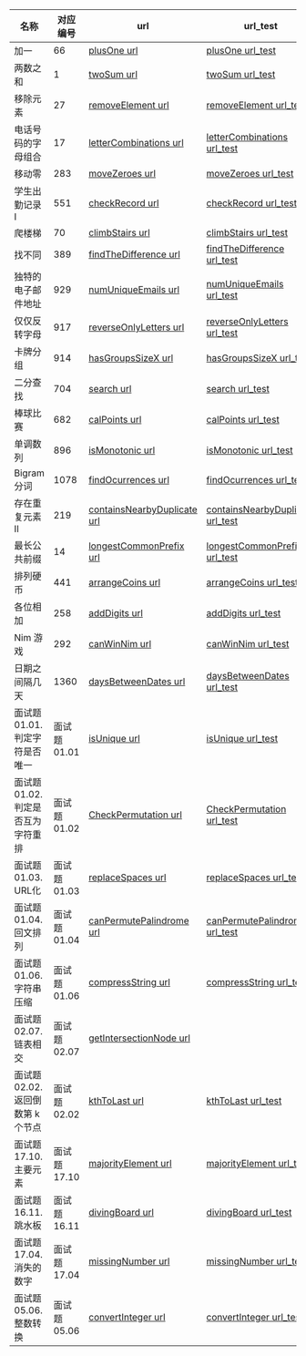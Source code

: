 名称 | 对应编号|url| url_test
---|---|---|---
加一|66|[plusOne url](https://github.com/huangxiaoxi0606/leetCode3/blob/master/plusOne/plusOne.php)|[ plusOne url_test](https://github.com/huangxiaoxi0606/leetCode3/blob/master/plusOne/test.php)
两数之和|1 |[twoSum url](https://github.com/huangxiaoxi0606/leetCode3/blob/master/twoSum/twoSum.php) | [twoSum url_test](https://github.com/huangxiaoxi0606/leetCode3/blob/master/twoSum/test.php)
移除元素|27 |[removeElement url](https://github.com/huangxiaoxi0606/leetCode3/blob/master/RemoveElement/RemoveElement.php) | [removeElement url_test](https://github.com/huangxiaoxi0606/leetCode3/blob/master/RemoveElement/test.php)
电话号码的字母组合|17 |[letterCombinations url](https://github.com/huangxiaoxi0606/leetCode3/blob/master/LetterCombinationsOfAPhoneNumber/LetterCombinationsOfAPhoneNumber.php) | [letterCombinations url_test](https://github.com/huangxiaoxi0606/leetCode3/blob/master/LetterCombinationsOfAPhoneNumber/test.php)
移动零|283 |[moveZeroes url](https://github.com/huangxiaoxi0606/leetCode3/blob/master/moveZeroes/moveZeroes.php) | [moveZeroes url_test](https://github.com/huangxiaoxi0606/leetCode3/blob/master/moveZeroes/test.php)
学生出勤记录 I|551 |[checkRecord url](https://github.com/huangxiaoxi0606/leetCode3/blob/master/checkRecord/checkRecord.php) | [checkRecord url_test](https://github.com/huangxiaoxi0606/leetCode3/blob/master/checkRecord/test.php)
爬楼梯 |70 |[climbStairs url](https://github.com/huangxiaoxi0606/leetCode3/blob/master/climbStairs/climbStairs.php) | [climbStairs url_test](https://github.com/huangxiaoxi0606/leetCode3/blob/master/climbStairs/test.php)
找不同 |389 |[findTheDifference url](https://github.com/huangxiaoxi0606/leetCode3/blob/master/findTheDifference/findTheDifference.php) | [findTheDifference url_test](https://github.com/huangxiaoxi0606/leetCode3/blob/master/findTheDifference/test.php)
独特的电子邮件地址 |929 |[numUniqueEmails url](https://github.com/huangxiaoxi0606/leetCode3/blob/master/numUniqueEmails/numUniqueEmails.php) | [numUniqueEmails url_test](https://github.com/huangxiaoxi0606/leetCode3/blob/master/numUniqueEmails/test.php)
仅仅反转字母 |917 |[reverseOnlyLetters url](https://github.com/huangxiaoxi0606/leetCode3/blob/master/reverseOnlyLetters/reverseOnlyLetters.php) | [reverseOnlyLetters url_test](https://github.com/huangxiaoxi0606/leetCode3/blob/master/reverseOnlyLetters/test.php)
卡牌分组|914|[hasGroupsSizeX url](https://github.com/huangxiaoxi0606/leetCode3/blob/master/hasGroupsSizeX/hasGroupsSizeX.php) | [hasGroupsSizeX url_test](https://github.com/huangxiaoxi0606/leetCode3/blob/master/hasGroupsSizeX/test.php)
二分查找|704|[search url](https://github.com/huangxiaoxi0606/leetCode3/blob/master/search/search.php) | [search url_test](https://github.com/huangxiaoxi0606/leetCode3/blob/master/search/test.php)
棒球比赛|682|[calPoints url](https://github.com/huangxiaoxi0606/leetCode3/blob/master/calPoints/calPoints.php) | [calPoints url_test](https://github.com/huangxiaoxi0606/leetCode3/blob/master/calPoints/test.php)
单调数列|896|[isMonotonic url](https://github.com/huangxiaoxi0606/leetCode3/blob/master/isMonotonic/isMonotonic.php) | [isMonotonic url_test](https://github.com/huangxiaoxi0606/leetCode3/blob/master/isMonotonic/test.php)
Bigram 分词|1078|[findOcurrences url](https://github.com/huangxiaoxi0606/leetCode3/blob/master/findOcurrences/findOcurrences.php) | [findOcurrences url_test](https://github.com/huangxiaoxi0606/leetCode3/blob/master/findOcurrences/test.php)
存在重复元素 II|219|[containsNearbyDuplicate url](https://github.com/huangxiaoxi0606/leetCode3/blob/master/containsNearbyDuplicate/containsNearbyDuplicate.php) | [containsNearbyDuplicate url_test](https://github.com/huangxiaoxi0606/leetCode3/blob/master/containsNearbyDuplicate/test.php)
最长公共前缀|14|[longestCommonPrefix url](https://github.com/huangxiaoxi0606/leetCode3/blob/master/longestCommonPrefix/longestCommonPrefix.php) | [longestCommonPrefix url_test](https://github.com/huangxiaoxi0606/leetCode3/blob/master/longestCommonPrefix/test.php)
排列硬币|441|[arrangeCoins url](https://github.com/huangxiaoxi0606/leetCode3/blob/master/arrangeCoins/arrangeCoins.php) | [arrangeCoins url_test](https://github.com/huangxiaoxi0606/leetCode3/blob/master/arrangeCoins/test.php)
各位相加|258|[addDigits url](https://github.com/huangxiaoxi0606/leetCode3/blob/master/addDigits/addDigits.php) | [addDigits url_test](https://github.com/huangxiaoxi0606/leetCode3/blob/master/addDigits/test.php)
Nim 游戏|292|[canWinNim url](https://github.com/huangxiaoxi0606/leetCode3/blob/master/canWinNim/canWinNim.php) | [canWinNim url_test](https://github.com/huangxiaoxi0606/leetCode3/blob/master/canWinNim/test.php)
日期之间隔几天|1360|[daysBetweenDates url](https://github.com/huangxiaoxi0606/leetCode3/blob/master/daysBetweenDates/daysBetweenDates.php) | [daysBetweenDates url_test](https://github.com/huangxiaoxi0606/leetCode3/blob/master/daysBetweenDates/test.php)
面试题 01.01. 判定字符是否唯一|面试题 01.01|[isUnique url](https://github.com/huangxiaoxi0606/leetCode3/blob/master/isUnique/isUnique.php) | [isUnique url_test](https://github.com/huangxiaoxi0606/leetCode3/blob/master/isUnique/test.php)
面试题 01.02. 判定是否互为字符重排|面试题 01.02|[CheckPermutation url](https://github.com/huangxiaoxi0606/leetCode3/blob/master/CheckPermutation/CheckPermutation.php) | [CheckPermutation url_test](https://github.com/huangxiaoxi0606/leetCode3/blob/master/CheckPermutation/test.php)
面试题 01.03. URL化|面试题 01.03|[replaceSpaces url](https://github.com/huangxiaoxi0606/leetCode3/blob/master/replaceSpaces/replaceSpaces.php) | [replaceSpaces url_test](https://github.com/huangxiaoxi0606/leetCode3/blob/master/replaceSpaces/test.php)
面试题 01.04. 回文排列|面试题 01.04|[canPermutePalindrome url](https://github.com/huangxiaoxi0606/leetCode3/blob/master/canPermutePalindrome/canPermutePalindrome.php) | [canPermutePalindrome url_test](https://github.com/huangxiaoxi0606/leetCode3/blob/master/canPermutePalindrome/test.php)
面试题 01.06. 字符串压缩|面试题 01.06|[compressString url](https://github.com/huangxiaoxi0606/leetCode3/blob/master/compressString/compressString.php) | [compressString url_test](https://github.com/huangxiaoxi0606/leetCode3/blob/master/compressString/test.php)
面试题 02.07. 链表相交|面试题 02.07|[getIntersectionNode url](https://github.com/huangxiaoxi0606/leetCode3/blob/master/getIntersectionNode/getIntersectionNode.go)
面试题 02.02. 返回倒数第 k 个节点|面试题 02.02|[kthToLast url](https://github.com/huangxiaoxi0606/leetCode3/blob/master/kthToLast/kthToLast.php) | [kthToLast url_test](https://github.com/huangxiaoxi0606/leetCode3/blob/master/kthToLast/test.php)
面试题 17.10. 主要元素|面试题 17.10|[majorityElement url](https://github.com/huangxiaoxi0606/leetCode3/blob/master/majorityElement/majorityElement.php) | [majorityElement url_test](https://github.com/huangxiaoxi0606/leetCode3/blob/master/majorityElement/test.php)
面试题 16.11. 跳水板|面试题 16.11|[divingBoard url](https://github.com/huangxiaoxi0606/leetCode3/blob/master/divingBoard/divingBoard.php) | [divingBoard url_test](https://github.com/huangxiaoxi0606/leetCode3/blob/master/divingBoard/test.php)
面试题 17.04. 消失的数字|面试题 17.04|[missingNumber url](https://github.com/huangxiaoxi0606/leetCode3/blob/master/missingNumber/missingNumber.php) | [missingNumber url_test](https://github.com/huangxiaoxi0606/leetCode3/blob/master/missingNumber/test.php)
面试题 05.06. 整数转换|面试题 05.06|[convertInteger url](https://github.com/huangxiaoxi0606/leetCode3/blob/master/convertInteger/convertInteger.php) | [convertInteger url_test](https://github.com/huangxiaoxi0606/leetCode3/blob/master/convertInteger/test.php)